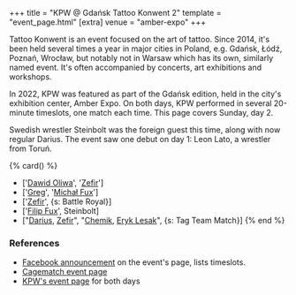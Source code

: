 +++
title = "KPW @ Gdańsk Tattoo Konwent 2"
template = "event_page.html"
[extra]
venue = "amber-expo"
+++

Tattoo Konwent is an event focused on the art of tattoo. Since 2014, it's been held several times a year in major cities in Poland, e.g. Gdańsk, Łódź, Poznań, Wrocław, but notably not in Warsaw which has its own, similarly named event. It's often accompanied by concerts, art exhibitions and workshops.

In 2022, KPW was featured as part of the Gdańsk edition, held in the city's exhibition center, Amber Expo. On both days, KPW performed in several 20-minute timeslots, one match each time. This page covers Sunday, day 2.

Swedish wrestler Steinbolt was the foreign guest this time, along with now regular Darius. The event saw one debut on day 1: Leon Lato, a wrestler from Toruń.

{% card() %}
- ['[Dawid Oliwa](@/w/dawid-oliwa.md)', '[Zefir](@/w/zefir.md)']
- ['[Greg](@/w/greg.md)', '[Michał Fux](@/w/michal-fux.md)']
- ['[Zefir](@/w/zefir.md)', {s: Battle Royal}]
- ['[Filip Fux](@/w/filip-fux.md)', Steinbolt]
- ["[Darius](@/w/darius.md), [Zefir](@/w/zefir.md)", "[Chemik](@/w/chemik.md), [Eryk
    Lesak](@/w/eryk-lesak.md)", {s: Tag Team Match}]
{% end %}


### References

* [Facebook announcement](https://www.facebook.com/TattooKonwent/posts/pfbid02gSGuoY1rmy3iHyzg9CDVLakhqShm8T4iH3Ys9sDzBxEqNjcubNKuQu2pnq29mY1Tl) on the event's page, lists timeslots.
* [Cagematch event page](https://www.cagematch.net/?id=1&nr=348388)
* [KPW's event page](https://kpwrestling.pl/events/gdansk-tattoo-konwent-2023/) for both days
